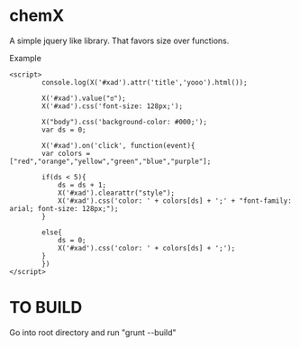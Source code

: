 chemX
=====

A simple jquery like library. That favors size over functions.

Example

<html>
<head>
    <script src="chemX.js" type="text/javascript"></script>
</head>
<body>
<div title="yoooooo" id="xad" style="font-family: arial; color: #fff;"></div>  
    
    <script>
            console.log(X('#xad').attr('title','yooo').html());
        
            X('#xad').value("ಠ");
            X('#xad').css('font-size: 128px;');
        
            X("body").css('background-color: #000;');
            var ds = 0;
    
            X('#xad').on('click', function(event){
            var colors = ["red","orange","yellow","green","blue","purple"];
        
            if(ds < 5){
                ds = ds + 1;   
                X('#xad').clearattr("style");
                X('#xad').css('color: ' + colors[ds] + ';' + "font-family: arial; font-size: 128px;");
            }
        
            else{
                ds = 0; 
                X('#xad').css('color: ' + colors[ds] + ';');
            }
            })
    </script>
</body>
</html>


TO BUILD
=======
Go into root directory and run "grunt --build"
